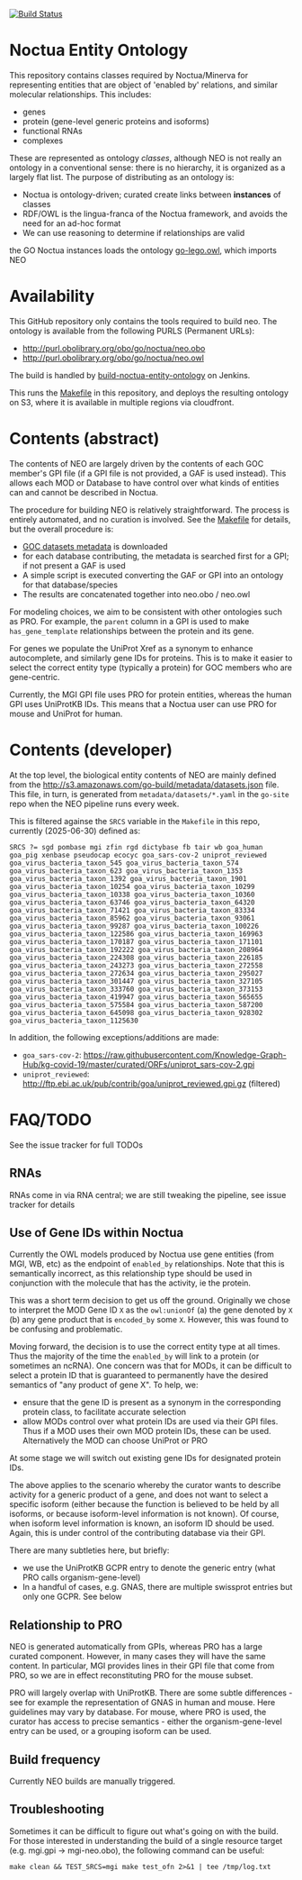 [![Build Status](https://travis-ci.org/geneontology/neo.svg?branch=master)](https://travis-ci.org/geneontology/neo)

# Noctua Entity Ontology

This repository contains classes required by Noctua/Minerva for
representing entities that are object of 'enabled by' relations, and
similar molecular relationships. This includes:

 * genes
 * protein (gene-level generic proteins and isoforms)
 * functional RNAs
 * complexes

These are represented as ontology _classes_, although NEO is not
really an ontology in a conventional sense: there is no hierarchy, it
is organized as a largely flat list. The purpose of distributing as an
ontology is:

 * Noctua is ontology-driven; curated create links between __instances__ of classes
 * RDF/OWL is the lingua-franca of the Noctua framework, and avoids the need for an ad-hoc format
 * We can use reasoning to determine if relationships are valid

the GO Noctua instances loads the ontology
[go-lego.owl](http://purl.obolibrary.org/obo/go/extensions/go-lego.owl),
which imports NEO

# Availability

This GitHub repository only contains the tools required to build
neo. The ontology is available from the following PURLS (Permanent URLs):

 * http://purl.obolibrary.org/obo/go/noctua/neo.obo
 * http://purl.obolibrary.org/obo/go/noctua/neo.owl

The build is handled by
[build-noctua-entity-ontology](https://build.berkeleybop.org/job/build-noctua-entity-ontology/)
on Jenkins.

This runs the [Makefile](Makefile) in this repository, and deploys the
resulting ontology on S3, where it is available in multiple regions
via cloudfront.

# Contents (abstract)

The contents of NEO are largely driven by the contents of each GOC
member's GPI file (if a GPI file is not provided, a GAF is used
instead). This allows each MOD or Database to have control over what
kinds of entities can and cannot be described in Noctua.

The procedure for building NEO is relatively straightforward. The
process is entirely automated, and no curation is involved. See the
[Makefile](Makefile) for details, but the overall procedure is:

 * [GOC datasets metadata](https://github.com/geneontology/go-site/tree/master/metadata/datasets) is downloaded
 * for each database contributing, the metadata is searched first for a GPI; if not present a GAF is used
 * A simple script is executed converting the GAF or GPI into an ontology for that database/species
 * The results are concatenated together into neo.obo / neo.owl

For modeling choices, we aim to be consistent with other ontologies
such as PRO. For example, the `parent` column in a GPI is used to make
`has_gene_template` relationships between the protein and its gene.

For genes we populate the UniProt Xref as a synonym to enhance
autocomplete, and similarly gene IDs for proteins. This is to make it
easier to select the correct entity type (typically a protein) for GOC
members who are gene-centric.

Currently, the MGI GPI file uses PRO for protein entities, whereas the
human GPI uses UniProtKB IDs. This means that a Noctua user can use
PRO for mouse and UniProt for human.

# Contents (developer)

At the top level, the biological entity contents of NEO are mainly defined from the http://s3.amazonaws.com/go-build/metadata/datasets.json file. This file, in turn, is generated from `metadata/datasets/*.yaml` in the `go-site` repo when the NEO pipeline runs every week.

This is filtered againse the `SRCS` variable in the `Makefile` in this repo, currently (2025-06-30) defined as:

`SRCS ?= sgd pombase mgi zfin rgd dictybase fb tair wb goa_human goa_pig xenbase pseudocap ecocyc goa_sars-cov-2 uniprot_reviewed goa_virus_bacteria_taxon_545 goa_virus_bacteria_taxon_574 goa_virus_bacteria_taxon_623 goa_virus_bacteria_taxon_1353 goa_virus_bacteria_taxon_1392 goa_virus_bacteria_taxon_1901 goa_virus_bacteria_taxon_10254 goa_virus_bacteria_taxon_10299 goa_virus_bacteria_taxon_10338 goa_virus_bacteria_taxon_10360 goa_virus_bacteria_taxon_63746 goa_virus_bacteria_taxon_64320 goa_virus_bacteria_taxon_71421 goa_virus_bacteria_taxon_83334 goa_virus_bacteria_taxon_85962 goa_virus_bacteria_taxon_93061 goa_virus_bacteria_taxon_99287 goa_virus_bacteria_taxon_100226 goa_virus_bacteria_taxon_122586 goa_virus_bacteria_taxon_169963 goa_virus_bacteria_taxon_170187 goa_virus_bacteria_taxon_171101 goa_virus_bacteria_taxon_192222 goa_virus_bacteria_taxon_208964 goa_virus_bacteria_taxon_224308 goa_virus_bacteria_taxon_226185 goa_virus_bacteria_taxon_243273 goa_virus_bacteria_taxon_272558 goa_virus_bacteria_taxon_272634 goa_virus_bacteria_taxon_295027 goa_virus_bacteria_taxon_301447 goa_virus_bacteria_taxon_327105 goa_virus_bacteria_taxon_333760 goa_virus_bacteria_taxon_373153 goa_virus_bacteria_taxon_419947 goa_virus_bacteria_taxon_565655 goa_virus_bacteria_taxon_575584 goa_virus_bacteria_taxon_587200 goa_virus_bacteria_taxon_645098 goa_virus_bacteria_taxon_928302 goa_virus_bacteria_taxon_1125630`

In addition, the following exceptions/additions are made:

- `goa_sars-cov-2`: https://raw.githubusercontent.com/Knowledge-Graph-Hub/kg-covid-19/master/curated/ORFs/uniprot_sars-cov-2.gpi
- `uniprot_reviewed`: http://ftp.ebi.ac.uk/pub/contrib/goa/uniprot_reviewed.gpi.gz (filtered)

# FAQ/TODO

See the issue tracker for full TODOs

## RNAs

RNAs come in via RNA central; we are still tweaking the pipeline, see issue tracker for details

## Use of Gene IDs within Noctua

Currently the OWL models produced by Noctua use gene entities (from
MGI, WB, etc) as the endpoint of `enabled_by` relationships. Note that
this is semantically incorrect, as this relationship type should be
used in conjunction with the molecule that has the activity, ie the
protein.

This was a short term decision to get us off the ground. Originally we
chose to interpret the MOD Gene ID `X` as the `owl:unionOf` (a) the
gene denoted by `X` (b) any gene product that is `encoded_by` some
`X`. However, this was found to be confusing and problematic.

Moving forward, the decision is to use the correct entity type at all
times. Thus the majority of the time the `enabled_by` will link to a
protein (or sometimes an ncRNA). One concern was that for MODs, it can
be difficult to select a protein ID that is guaranteed to permanently
have the desired semantics of "any product of gene X". To help, we:

 * ensure that the gene ID is present as a synonym in the corresponding protein class, to facilitate accurate selection
 * allow MODs control over what protein IDs are used via their GPI files. Thus if a MOD uses their own MOD protein IDs, these can be used. Alternatively the MOD can choose UniProt or PRO

At some stage we will switch out existing gene IDs for designated protein IDs.

The above applies to the scenario whereby the curator wants to
describe activity for a generic product of a gene, and does not want
to select a specific isoform (either because the function is believed
to be held by all isoforms, or because isoform-level information is
not known). Of course, when isoform level information is known, an
isoform ID should be used. Again, this is under control of the
contributing database via their GPI.

There are many subtleties here, but briefly:

 * we use the UniProtKB GCPR entry to denote the generic entry (what PRO calls organism-gene-level)
 * In a handful of cases, e.g. GNAS, there are multiple swissprot entries but only one GCPR. See below

## Relationship to PRO

NEO is generated automatically from GPIs, whereas PRO has a large
curated component. However, in many cases they will have the same
content. In particular, MGI provides lines in their GPI file that come
from PRO, so we are in effect reconstituting PRO for the mouse subset.

PRO will largely overlap with UniProtKB. There are some subtle
differences - see for example the representation of GNAS in human and
mouse. Here guidelines may vary by database. For mouse, where PRO is
used, the curator has access to precise semantics - either the
organism-gene-level entry can be used, or a grouping isoform can be
used.

## Build frequency

Currently NEO builds are manually triggered.

## Troubleshooting

Sometimes it can be difficult to figure out what's going on with the
build. For those interested in understanding the build of a single resource target (e.g. mgi.gpi -> mgi-neo.obo), the following command can be useful:

`make clean && TEST_SRCS=mgi make test_ofn 2>&1 | tee /tmp/log.txt`
